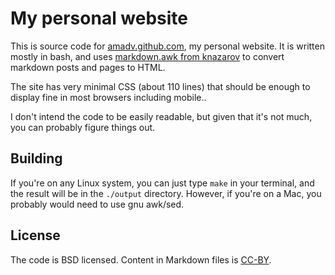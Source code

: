 # My personal website

This is source code for [amadv.github.com](https://amadv.github.io), my personal website.
It is written mostly in bash, and uses [markdown.awk from knazarov](https://git.knazarov.com/knazarov/markdown.awk) to convert
markdown posts and pages to HTML.

The site has very minimal CSS (about 110 lines) that should be enough to display fine in most browsers
including mobile..

I don't intend the code to be easily readable, but given that it's not much, you can probably figure
things out.

## Building

If you're on any Linux system, you can just type `make` in your terminal, and the result will be in the
`./output` directory. However, if you're on a Mac, you probably would need to use gnu awk/sed.


## License

The code is BSD licensed.
Content in Markdown files is [CC-BY](https://creativecommons.org/licenses/by-sa/4.0/).

